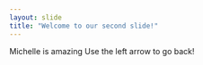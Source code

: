 ```yaml
---
layout: slide
title: "Welcome to our second slide!"
---
```

Michelle is amazing 
Use the left arrow to go back!
